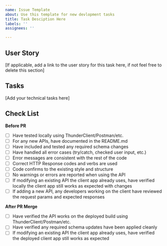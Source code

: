 ```yaml
---
name: Issue Template
about: Use this template for new devlopment tasks
title: Task Desciption Here
labels: ''
assignees: ''

---
```


## User Story
[If applicable, add a link to the user story for this task here, if not feel free to delete this section]

## Tasks
[Add your technical tasks here]

## Check List
**Before PR**
- [ ] Have tested locally using ThunderClient/Postman/etc.
- [ ] For any new APIs, have documented in the README.md
- [ ] Have included and tested any required schema changes
- [ ] Have handled all error cases (try/catch, checked user input, etc.)
- [ ] Error messages are consistent with the rest of the code
- [ ] Correct HTTP Response codes and verbs are used
- [ ] Code confirms to the existing style and structure
- [ ] No warnings or errors are reported when using the API
- [ ] If modifying an existing API the client app  already uses, have verified locally the client app still works as expected with changes
- [ ] If adding a new API, any developers working on the client have reviewed the request params and expected responses

**After PR Merge**
- [ ] Have verified the API works on the deployed build using ThunderClient/Postman/etc.
- [ ] Have verified any required schema updates have been applied cleanly
- [ ] If modifying an existing API the client app already uses, have verified the deployed client app still works as expected
